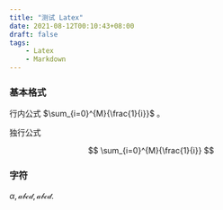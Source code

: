 ```yaml
---
title: "测试 Latex"
date: 2021-08-12T00:10:43+08:00
draft: false
tags:
    - Latex
    - Markdown
---
```


### 基本格式

行内公式 $\sum_{i=0}^{M}{\frac{1}{i}}$ 。

独行公式

$$
\sum_{i=0}^{M}{\frac{1}{i}}
$$

### 字符

$\alpha,\mathcal{abcd},\mathscr{abcd}.$
